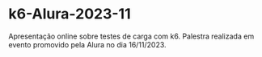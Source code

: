 # k6-Alura-2023-11
Apresentação online sobre testes de carga com k6. Palestra realizada em evento promovido pela Alura no dia 16/11/2023.
